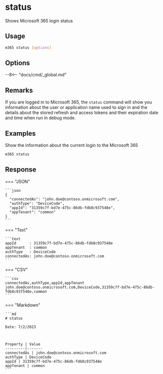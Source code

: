 # status

Shows Microsoft 365 login status

## Usage

```sh
m365 status [options]
```

## Options

--8<-- "docs/cmd/_global.md"

## Remarks

If you are logged in to Microsoft 365, the `status` command will show you information about the user or application name used to sign in and the details about the stored refresh and access tokens and their expiration date and time when run in debug mode.

## Examples

Show the information about the current login to the Microsoft 365

```sh
m365 status
```

## Response

=== "JSON"

    ```json
    {
      "connectedAs": "john.doe@contoso.onmicrosoft.com",
      "authType": "DeviceCode",
      "appId": "31359c7f-bd7e-475c-86db-fdb8c937548e",
      "appTenant": "common"
    }
    ```

=== "Text"

    ```text
    appId      : 31359c7f-bd7e-475c-86db-fdb8c937548e
    appTenant  : common
    authType   : DeviceCode
    connectedAs: john.doe@contoso.onmicrosoft.com
    ```

=== "CSV"

    ```csv
    connectedAs,authType,appId,appTenant
    john.doe@contoso.onmicrosoft.com,DeviceCode,31359c7f-bd7e-475c-86db-fdb8c937548e,common
    ```

=== "Markdown"

    ```md
    # status

    Date: 7/2/2023



    Property | Value
    ---------|-------
    connectedAs | john.doe@contoso.onmicrosoft.com
    authType | DeviceCode
    appId | 31359c7f-bd7e-475c-86db-fdb8c937548e
    appTenant | common
    ```
